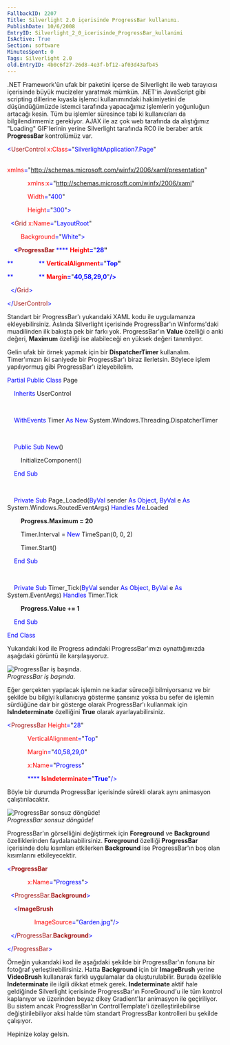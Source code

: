 ```yaml
---
FallbackID: 2207
Title: Silverlight 2.0 içerisinde ProgressBar kullanımı.
PublishDate: 10/6/2008
EntryID: Silverlight_2_0_icerisinde_ProgressBar_kullanimi
IsActive: True
Section: software
MinutesSpent: 0
Tags: Silverlight 2.0
old.EntryID: 4b0c6f27-26d8-4e3f-bf12-af03d43afb45
---
```

.NET Framework'ün ufak bir paketini içerse de Silverlight ile web
tarayıcısı içerisinde büyük mucizeler yaratmak mümkün. .NET'in
JavaScript gibi scripting dillerine kıyasla işlemci kullanımındaki
hakimiyetini de düşündüğümüzde istemci tarafında yapacağımız işlemlerin
yoğunluğun artacağı kesin. Tüm bu işlemler süresince tabi ki
kullanıcıları da bilgilendirmemiz gerekiyor. AJAX ile az çok web
tarafında da alıştığımız "Loading" GIF'lerinin yerine Silverlight
tarafında RC0 ile beraber artık **ProgressBar** kontrolümüz var.

<span style="color: blue;">\<</span><span
style="color: #a31515;">UserControl</span><span style="color: blue;">
</span><span style="color: red;">x:Class</span><span
style="color: blue;">=</span>"<span
style="color: blue;">SilverlightApplication7.Page</span>"

<span style="color: blue;">            </span><span
style="color: red;">xmlns</span><span
style="color: blue;">=</span>"<span
style="color: blue;">http://schemas.microsoft.com/winfx/2006/xaml/presentation</span>"

<span style="color: blue;">            </span><span
style="color: red;">xmlns:x</span><span
style="color: blue;">=</span>"<span
style="color: blue;">http://schemas.microsoft.com/winfx/2006/xaml</span>"

<span style="color: blue;">            </span><span
style="color: red;">Width</span><span
style="color: blue;">=</span>"<span style="color: blue;">400</span>"

<span style="color: blue;">            </span><span
style="color: red;">Height</span><span
style="color: blue;">=</span>"<span
style="color: blue;">300</span>"<span style="color: blue;">\></span>

<span style="color: blue;">  \<</span><span
style="color: #a31515;">Grid</span><span style="color: blue;">
</span><span style="color: red;">x:Name</span><span
style="color: blue;">=</span>"<span
style="color: blue;">LayoutRoot</span>"

<span style="color: blue;">        </span><span
style="color: red;">Background</span><span
style="color: blue;">=</span>"<span
style="color: blue;">White</span>"<span style="color: blue;">\></span>

<span style="color: blue;">    **\<**</span><span
style="color: #a31515;">**ProgressBar**</span><span
style="color: blue;"> **** </span><span
style="color: red;">**Height**</span><span
style="color: blue;">**=**</span>"<span
style="color: blue;">**28**</span>**"**

<span style="color: blue;">**               ** </span><span
style="color: red;">**VerticalAlignment**</span><span
style="color: blue;">**=**</span>"<span
style="color: blue;">**Top**</span>**"**

<span style="color: blue;">**               ** </span><span
style="color: red;">**Margin**</span><span
style="color: blue;">**=**</span>"<span
style="color: blue;">**40,58,29,0**</span>"<span
style="color: blue;">**/\>**</span>

<span style="color: blue;">  \</</span><span
style="color: #a31515;">Grid</span><span style="color: blue;">\></span>

<span style="color: blue;">\</</span><span
style="color: #a31515;">UserControl</span><span
style="color: blue;">\></span>

Standart bir ProgressBar'ı yukarıdaki XAML kodu ile uygulamanıza
ekleyebilirsiniz. Aslında Silverlight içerisinde ProgressBar'ın
Winforms'daki muadilinden ilk bakışta pek bir farkı yok. ProgressBar'ın
**Value** özelliği o anki değeri, **Maximum** özelliği ise alabileceği
en yüksek değeri tanımlıyor.

Gelin ufak bir örnek yapmak için bir **DispatcherTimer** kullanalım.
Timer'ımızın iki saniyede bir ProgressBar'ı biraz ilerletsin. Böylece
işlem yapılıyormuş gibi ProgressBar'ı izleyebilelim.

<span style="color: blue;">Partial</span> <span
style="color: blue;">Public</span> <span
style="color: blue;">Class</span> Page

    <span style="color: blue;">Inherits</span> UserControl

 

    <span style="color: blue;">WithEvents</span> Timer <span
style="color: blue;">As</span> <span style="color: blue;">New</span>
System.Windows.Threading.DispatcherTimer

 

    <span style="color: blue;">Public</span> <span
style="color: blue;">Sub</span> <span style="color: blue;">New</span>()

        InitializeComponent()

    <span style="color: blue;">End</span> <span
style="color: blue;">Sub</span>

 

    <span style="color: blue;">Private</span> <span
style="color: blue;">Sub</span> Page\_Loaded(<span
style="color: blue;">ByVal</span> sender <span
style="color: blue;">As</span> <span style="color: blue;">Object</span>,
<span style="color: blue;">ByVal</span> e <span
style="color: blue;">As</span> System.Windows.RoutedEventArgs) <span
style="color: blue;">Handles</span> <span
style="color: blue;">Me</span>.Loaded

        **Progress.Maximum = 20**

        Timer.Interval = <span style="color: blue;">New</span>
TimeSpan(0, 0, 2)

        Timer.Start()

    <span style="color: blue;">End</span> <span
style="color: blue;">Sub</span>

 

    <span style="color: blue;">Private</span> <span
style="color: blue;">Sub</span> Timer\_Tick(<span
style="color: blue;">ByVal</span> sender <span
style="color: blue;">As</span> <span style="color: blue;">Object</span>,
<span style="color: blue;">ByVal</span> e <span
style="color: blue;">As</span> System.EventArgs) <span
style="color: blue;">Handles</span> Timer.Tick

        **Progress.Value += 1**

    <span style="color: blue;">End</span> <span
style="color: blue;">Sub</span>

<span style="color: blue;">End</span> <span
style="color: blue;">Class</span>

Yukarıdaki kod ile Progress adındaki ProgressBar'ımızı oynattığımızda
aşağıdaki görüntü ile karşılaşıyoruz.

![ProgressBar iş
başında.](http://cdn.daron.yondem.com/assets/2207/05102008_1.png)\
*ProgressBar iş başında.*

Eğer gerçekten yapılacak işlemin ne kadar süreceği bilmiyorsanız ve bir
şekilde bu bilgiyi kullanıcıya gösterme şansınız yoksa bu sefer de
işlemin sürdüğüne dair bir gösterge olarak ProgressBar'ı kullanmak için
**IsIndeterminate** özelliğini **True** olarak ayarlayabilirsiniz.

<span style="color: blue;">\<</span><span
style="color: #a31515;">ProgressBar</span><span style="color: blue;">
</span><span style="color: red;">Height</span><span
style="color: blue;">=</span>"<span style="color: blue;">28</span>"

<span style="color: blue;">            </span><span
style="color: red;">VerticalAlignment</span><span
style="color: blue;">=</span>"<span style="color: blue;">Top</span>"

<span style="color: blue;">            </span><span
style="color: red;">Margin</span><span
style="color: blue;">=</span>"<span
style="color: blue;">40,58,29,0</span>"

<span style="color: blue;">            </span><span
style="color: red;">x:Name</span><span
style="color: blue;">=</span>"<span
style="color: blue;">Progress</span>"

<span style="color: blue;">            **** </span><span
style="color: red;">**IsIndeterminate**</span><span
style="color: blue;">**=**</span>"<span
style="color: blue;">**True**</span>"<span
style="color: blue;">/\></span>

Böyle bir durumda ProgressBar içerisinde sürekli olarak aynı animasyon
çalıştırılacaktır.

![ProgressBar sonsuz
döngüde!](http://cdn.daron.yondem.com/assets/2207/05102008_2.png)\
*ProgressBar sonsuz döngüde!*

ProgressBar'ın görselliğini değiştirmek için **Foreground** ve
**Background** özelliklerinden faydalanabilirsiniz. **Foreground**
özelliği **ProgressBar** içerisinde dolu kısımları etkilerken
**Background** ise ProgressBar'ın boş olan kısımlarını etkileyecektir.

<span style="color: blue;">\<</span><span
style="color: #a31515;">**ProgressBar**</span><span
style="color: blue;"> </span>

<span style="color: blue;">            </span><span
style="color: red;">x:Name</span><span
style="color: blue;">=</span>"<span
style="color: blue;">Progress</span>"<span
style="color: blue;">\></span>

<span style="color: blue;">  \<</span><span
style="color: #a31515;">ProgressBar.**Background**</span><span
style="color: blue;">\></span>

<span style="color: blue;">    \<</span><span
style="color: #a31515;">**ImageBrush**</span><span style="color: blue;">
</span>

<span style="color: blue;">                </span><span
style="color: red;">ImageSource</span><span
style="color: blue;">=</span>"<span
style="color: blue;">Garden.jpg</span>"<span
style="color: blue;">/\></span>

<span style="color: blue;">  \</</span><span
style="color: #a31515;">ProgressBar.**Background**</span><span
style="color: blue;">\></span>

<span style="color: blue;">\</</span><span
style="color: #a31515;">ProgressBar</span><span
style="color: blue;">\></span>

Örneğin yukarıdaki kod ile aşağıdaki şekilde bir ProgressBar'ın fonuna
bir fotoğraf yerleştirebilirsiniz. Hatta **Background** için bir
**ImageBrush** yerine **VideoBrush** kullanarak farklı uygulamalar da
oluşturulabilir. Burada özellikle **Indeterminate** ile ilgili dikkat
etmek gerek. **Indeterminate** aktif hale geldiğinde Silverlight
içerisinde ProgressBar'ın ForeGround'u ile tüm kontrol kaplanıyor ve
üzerinden beyaz dikey Gradient'lar animasyon ile geçiriliyor. Bu sistem
ancak ProgressBar'ın ControlTemplate'i özelleştirilebilirse
değiştirilebiliyor aksi halde tüm standart ProgressBar kontrolleri bu
şekilde çalışıyor.

Hepinize kolay gelsin.


